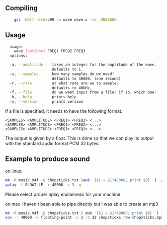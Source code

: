 ## Compiling
```bash
	gcc -Wall -std=c99 -o wave wave.c -lm -DNDEBUG
```

## Usage
```bash
  usage:
	wave [options] FREQ1 FREQ2 FREQ3
  options:

  -a, --amplitude    takes an integer for the amplitude of the wave.
                     defaults to 1.
  -s, --samples      how many samples do we need?
                     defaults to 48000. (one second).
  -r, --rate         at what rate are we to sample?
                     defaults to 48kHz.
  -f, --file         do we want input from a file? if so, which one?
  -h, --help         prints help
  -v, --version      prints version
```

If a file is specified, it needs to have the following format.

```
<SAMPLES> <AMPLITUDE> <FREQ1> <FREQ2> <...>
<SAMPLES> <AMPLITUDE> <FREQ1> <FREQ2> <...>
<SAMPLES> <AMPLITUDE> <FREQ1> <FREQ2> <...>
```

The output is given by a float. This is done so that we can play its output
with the standard audio format PCM 32 bytes.

## Example to produce sound

on linux:
```bash
m4 -R music.m4f -Q chopsticks.txt |awk '{$1 = $1*48000; print $0}' | ./wave |
aplay -f FLOAT_LE -r 48000 -c 1 -q
```
Please select proper aplay endianness for your machine. 

on mac I haven't been able to pipe directly but I was able to create an mp3

```bash
m4 -R music.m4f -Q chopsticks.txt | awk '{$1 = $1*48000; print $0}' | ./wave > chopsticks.raw
sox -r 48000 -e floating-point -c 1 -b 32 chopsticks.raw chopsticks.mp3
```

